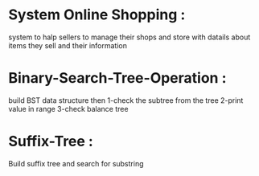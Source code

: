 # System Online Shopping : 
system to halp sellers to manage their shops and store with datails about items they sell and their information
# Binary-Search-Tree-Operation : 
build BST data structure then 1-check the subtree from the tree 2-print value in range 3-check balance tree
# Suffix-Tree :
Build suffix tree and search for substring
